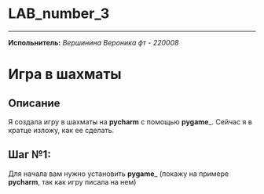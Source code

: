 # LAB_number_3
____
__Испольнитель:__
*Вершинина Вероника фт - 220008*
# Игра в шахматы
## Описание
Я создала игру в шахматы на __pycharm__ с помощью __pygame___. Сейчас я в кратце изложу, как ее сделать.
## Шаг №1:
Для начала вам нужно установить __pygame___ (покажу на примере __pycharm__, так как игру писала на нем)

